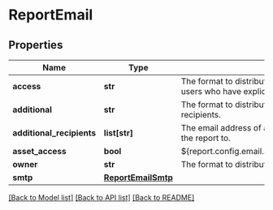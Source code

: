 # ReportEmail

## Properties
Name | Type | Description | Notes
------------ | ------------- | ------------- | -------------
**access** | **str** | The format to distribute the report in when sending to users who have explicit access to the report. | [optional] 
**additional** | **str** | The format to distribute the report to additional recipients. | [optional] 
**additional_recipients** | **list[str]** | The email address of additional recipients to distribute the report to. | [optional] 
**asset_access** | **bool** | ${report.config.email.additional.asset.access.description} | [optional] 
**owner** | **str** | The format to distribute the report to the owner. | [optional] 
**smtp** | [**ReportEmailSmtp**](ReportEmailSmtp.md) |  | [optional] 

[[Back to Model list]](../README.md#documentation-for-models) [[Back to API list]](../README.md#documentation-for-api-endpoints) [[Back to README]](../README.md)

